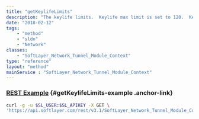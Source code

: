 ```yaml
---
title: "getKeylifeLimits"
description: "The keylife limits.  Keylife max limit is set to 120.  Keylife min limit is set to 172800."
date: "2018-02-12"
tags:
    - "method"
    - "sldn"
    - "Network"
classes:
    - "SoftLayer_Network_Tunnel_Module_Context"
type: "reference"
layout: "method"
mainService : "SoftLayer_Network_Tunnel_Module_Context"
---
```


### [REST Example](#getKeylifeLimits-example) <a href="/article/rest/"><i class="fas fa-question"></i></a> {#getKeylifeLimits-example .anchor-link} 
```bash
curl -g -u $SL_USER:$SL_APIKEY -X GET \
'https://api.softlayer.com/rest/v3.1/SoftLayer_Network_Tunnel_Module_Context/getKeylifeLimits'
```
